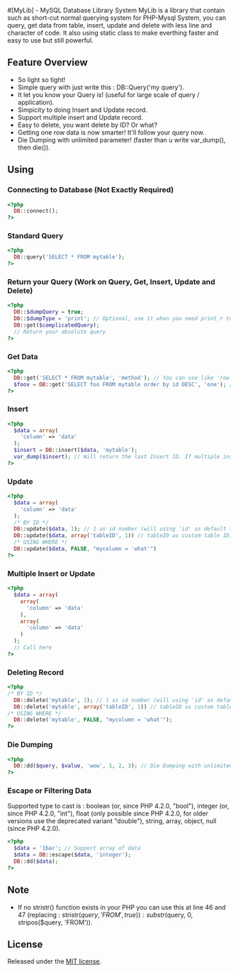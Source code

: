 #[MyLib] - MySQL Database Library System
MyLib is a library that contain such as short-cut normal querying system for PHP-Mysql System, you can query, get data from table, insert, update and delete with less line and character of code. It also using static class to make everthing faster and easy to use but still powerful.

## Feature Overview

- So light so tight!
- Simple query with just write this : DB::Query('my query').
- It let you know your Query is! (useful for large scale of query / application).
- Simpicity to doing Insert and Update record.
- Support multiple insert and Update record.
- Easy to delete, you want delete by ID? Or what?
- Getting one row data is now smarter! It'll follow your query now.
- Die Dumping with unlimited parameter! (faster than u write var_dump(), then die()).

## Using

### Connecting to Database (Not Exactly Required)
```php
<?php
  DB::connect();
?>
```

### Standard Query
```php
<?php
  DB::query('SELECT * FROM mytable');
?>
```

### Return your Query (Work on Query, Get, Insert, Update and Delete)
```php
<?php
  DB::$dumpQuery = true;
  DB::$dumpType = 'print'; // Optional, use it when you need print_r to echo query.
  DB::get($complicatedQuery);
  // Return your absolute query
?>
```

### Get Data
```php
<?php
  DB::get('SELECT * FROM mytable', 'method'); // You can use like 'row' or 'assoc' or 'array' as method or also 'one' for one record (or column*) of data returning. 
  $foov = DB::get('SELECT foo FROM mytable order by id DESC', 'one'); // You will get last ID of foo on your $foov variable. 
?>
```

### Insert
```php
<?php
  $data = array(
    'column' => 'data'
  );
  $insert = DB::insert($data, 'mytable');
  var_dump($insert); // Will return the last Insert ID. If multiple insert, it will return an array of last Insert ID.
?>
```

### Update
```php
<?php
  $data = array(
    'column' => 'data'
  );
  /* BY ID */
  DB::update($data, 1); // 1 as id number (will using 'id' as default table id)
  DB::update($data, array('tableID', 1)) // tableID as custom table ID, 1 as id number
  /* USING WHERE */
  DB::update($data, FALSE, "mycolumn = 'what'")
?>
```

### Multiple Insert or Update
```php
<?php
  $data = array(
    array(
      'column' => 'data'
    ),
    array(
      'column' => 'data'
    )
  );
  // Call here
?>
```

### Deleting Record
```php
<?php
/* BY ID */
  DB::delete('mytable', 1); // 1 as id number (will using 'id' as default table id)
  DB::delete('mytable', array('tableID', 1)) // tableID as custom table ID, 1 as id number); 
/* USING WHERE */
  DB::delete('mytable', FALSE, "mycolumn = 'what'");
?>
```

### Die Dumping
```php
<?php
  DB::dd($query, $value, 'wow', 1, 2, 3); // Die Dumping with unlimited parameter.
?>
```

### Escape or Filtering Data
Supported type to cast is : boolean (or, since PHP 4.2.0, "bool"), integer (or, since PHP 4.2.0, "int"), float (only possible since PHP 4.2.0, for older versions use the deprecated variant "double"), string, array, object, null (since PHP 4.2.0).
```php
<?php
  $data = '1bar'; // Support array of data
  $data = DB::escape($data, 'integer');
  DB::dd($data);
?>
```

## Note
- If no stristr() function exists in your PHP you can use this at line 46 and 47 (replacing : stristr($query, 'FROM', true))  : substr($query, 0, stripos($query, 'FROM')).

## License
Released under the [MIT license](http://www.opensource.org/licenses/MIT).
